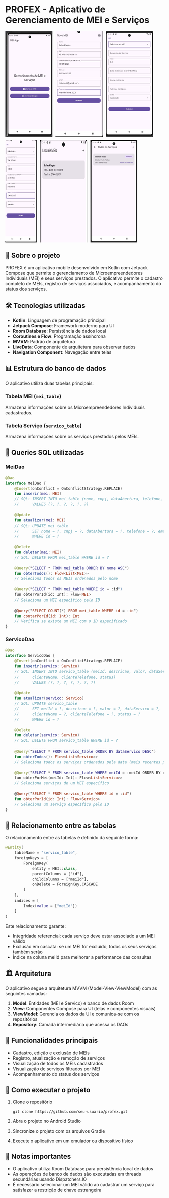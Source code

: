 # PROFEX - Aplicativo de Gerenciamento de MEI e Serviços

<div style="display: flex; gap: 10px; flex-wrap: wrap;">
  <img src="app/src/main/res/drawable/inicial.jpg" alt="Tela Inicial" width="150"/>
  <img src="app/src/main/res/drawable/novo_mei.jpg" alt="Novo MEI" width="150"/>
  <img src="app/src/main/res/drawable/servico_screen.jpg" alt="Serviço Screen" width="150"/>
  <img src="app/src/main/res/drawable/tela_de_servico.jpg" alt="Tela de Serviço" width="100"/>
  <img src="app/src/main/res/drawable/tela_mei.jpg" alt="Tela MEI" width="150"/>
  <img src="app/src/main/res/drawable/tela_do_servico_final.jpg" alt="Final Screen" width="150"/>
</div>



## 📱 Sobre o projeto

PROFEX é um aplicativo mobile desenvolvido em Kotlin com Jetpack Compose que permite o gerenciamento de Microempreendedores Individuais (MEI) e seus serviços prestados. O aplicativo permite o cadastro completo de MEIs, registro de serviços associados, e acompanhamento do status dos serviços.


## 🛠️ Tecnologias utilizadas

- **Kotlin**: Linguagem de programação principal
- **Jetpack Compose**: Framework moderno para UI
- **Room Database**: Persistência de dados local
- **Coroutines e Flow**: Programação assíncrona
- **MVVM**: Padrão de arquitetura
- **LiveData**: Componente de arquitetura para observar dados
- **Navigation Component**: Navegação entre telas

## 📊 Estrutura do banco de dados

O aplicativo utiliza duas tabelas principais:

### Tabela MEI (`mei_table`)
Armazena informações sobre os Microempreendedores Individuais cadastrados.


### Tabela Serviço (`servico_table`)
Armazena informações sobre os serviços prestados pelos MEIs.


## 📝 Queries SQL utilizadas

### MeiDao

```kotlin
@Dao
interface MeiDao {
    @Insert(onConflict = OnConflictStrategy.REPLACE)
    fun inserir(mei: MEI)
    // SQL: INSERT INTO mei_table (nome, cnpj, dataAbertura, telefone, email, endereco) 
    //      VALUES (?, ?, ?, ?, ?, ?)
    
    @Update
    fun atualizar(mei: MEI)
    // SQL: UPDATE mei_table 
    //      SET nome = ?, cnpj = ?, dataAbertura = ?, telefone = ?, email = ?, endereco = ? 
    //      WHERE id = ?
    
    @Delete
    fun deletar(mei: MEI)
    // SQL: DELETE FROM mei_table WHERE id = ?
    
    @Query("SELECT * FROM mei_table ORDER BY nome ASC")
    fun obterTodos(): Flow<List<MEI>>
    // Seleciona todos os MEIs ordenados pelo nome
    
    @Query("SELECT * FROM mei_table WHERE id = :id")
    fun obterPorId(id: Int): Flow<MEI>
    // Seleciona um MEI específico pelo ID
    
    @Query("SELECT COUNT(*) FROM mei_table WHERE id = :id")
    fun contarPorId(id: Int): Int
    // Verifica se existe um MEI com o ID especificado
}
```

### ServicoDao

```kotlin
@Dao
interface ServicoDao {
    @Insert(onConflict = OnConflictStrategy.REPLACE)
    fun inserir(servico: Servico)
    // SQL: INSERT INTO servico_table (meiId, descricao, valor, dataServico, 
    //      clienteNome, clienteTelefone, status) 
    //      VALUES (?, ?, ?, ?, ?, ?, ?)
    
    @Update
    fun atualizar(servico: Servico)
    // SQL: UPDATE servico_table 
    //      SET meiId = ?, descricao = ?, valor = ?, dataServico = ?, 
    //      clienteNome = ?, clienteTelefone = ?, status = ? 
    //      WHERE id = ?
    
    @Delete
    fun deletar(servico: Servico)
    // SQL: DELETE FROM servico_table WHERE id = ?
    
    @Query("SELECT * FROM servico_table ORDER BY dataServico DESC")
    fun obterTodos(): Flow<List<Servico>>
    // Seleciona todos os serviços ordenados pela data (mais recentes primeiro)
    
    @Query("SELECT * FROM servico_table WHERE meiId = :meiId ORDER BY dataServico DESC")
    fun obterPorMei(meiId: Int): Flow<List<Servico>>
    // Seleciona serviços de um MEI específico
    
    @Query("SELECT * FROM servico_table WHERE id = :id")
    fun obterPorId(id: Int): Flow<Servico>
    // Seleciona um serviço específico pelo ID
}
```

## 🔄 Relacionamento entre as tabelas


O relacionamento entre as tabelas é definido da seguinte forma:

```kotlin
@Entity(
    tableName = "servico_table",
    foreignKeys = [
        ForeignKey(
            entity = MEI::class,
            parentColumns = ["id"],
            childColumns = ["meiId"],
            onDelete = ForeignKey.CASCADE
        )
    ],
    indices = [
        Index(value = ["meiId"])
    ]
)
```

Este relacionamento garante:
- Integridade referencial: cada serviço deve estar associado a um MEI válido
- Exclusão em cascata: se um MEI for excluído, todos os seus serviços também serão
- Índice na coluna meiId para melhorar a performance das consultas

## 🏛️ Arquitetura

O aplicativo segue a arquitetura MVVM (Model-View-ViewModel) com as seguintes camadas:


1. **Model**: Entidades (MEI e Servico) e banco de dados Room
2. **View**: Componentes Compose para UI (telas e componentes visuais)
3. **ViewModel**: Gerencia os dados da UI e comunica-se com os repositórios
4. **Repository**: Camada intermediária que acessa os DAOs

## 📱 Funcionalidades principais

- Cadastro, edição e exclusão de MEIs
- Registro, atualização e remoção de serviços
- Visualização de todos os MEIs cadastrados
- Visualização de serviços filtrados por MEI
- Acompanhamento do status dos serviços


## 🔧 Como executar o projeto

1. Clone o repositório
   ```
   git clone https://github.com/seu-usuario/profex.git
   ```

2. Abra o projeto no Android Studio

3. Sincronize o projeto com os arquivos Gradle

4. Execute o aplicativo em um emulador ou dispositivo físico

## 📝 Notas importantes

- O aplicativo utiliza Room Database para persistência local de dados
- As operações de banco de dados são executadas em threads secundárias usando Dispatchers.IO
- É necessário selecionar um MEI válido ao cadastrar um serviço para satisfazer a restrição de chave estrangeira
